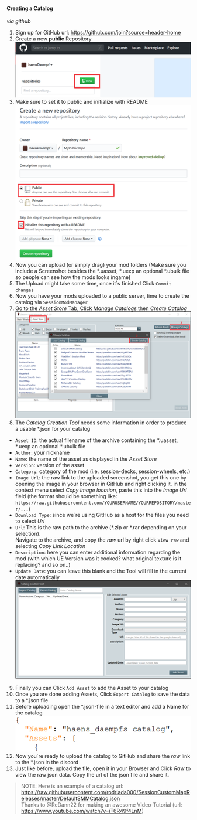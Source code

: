 #### Creating a Catalog
_via github_
1. Sign up for GitHub url: https://github.com/join?source=header-home
2. Create a new **public** Repository  
![new_repo](https://raw.githubusercontent.com/haensDaempf/SessionMods/master/docs/img/new_repo.png "Create new Repository")  
3. Make sure to set it to public and initialize with README  
![repo_settings](https://raw.githubusercontent.com/haensDaempf/SessionMods/master/docs/img/public_repo_settings.png "Public Repository Settings")  
4. Now you can upload (or simply drag) your mod folders (Make sure you include a Screenshot besides the *.uasset, *.uexp an optional *.ubulk file so people can see how the mods looks ingame)
5. The Upload might take some time, once it´s finished Click `Commit changes`
6. Now you have your mods uploaded to a public server, time to create the catalog via `SessionModManager`
7. Go to the *Asset Store* Tab, Click *Manage Catalogs* then *Create Catalog*  
![create_catalog](https://raw.githubusercontent.com/haensDaempf/SessionMods/master/docs/img/create_catalog.png "Create Catalog")  
8. The *Catalog Creation Tool* needs some information in order to produce a usable *.json for your catalog
  - `Asset ID`: the actual filename of the archive containing the *.uasset, *.uexp an optional *.ubulk file
  - `Author`: your nickname
  - `Name`: the name of the asset as displayed in the *Asset Store*
  - `Version`: version of the asset
  - `Category`: category of the mod (i.e. session-decks, session-wheels, etc.)
  - `Image Url`: the raw link to the uploaded screenshot, you get this one by opening the image in your browser in GitHub and right clicking it.
                 in the context menu select *Copy Image location*, paste this into the *Image Url* field (the format should be something like: `https://raw.githubusercontent.com/YOURUSERNAME/YOURREPOSITORY/master/...`)  
  - `Download Type`: since we´re using GitHub as a host for the files you need to select *Url*
  - `Url`: This is the raw path to the archive (*.zip or *.rar depending on your selection).  
           Navigate to the archive, and copy the *raw* url by right click `View raw` and selecting *Copy Link Location*  
  - `Description`: here you can enter additional information regarding the mod (with which UE Version was it cooked? what original texture is it replacing? and so on..)
  - `Update Date`: you can leave this blank and the Tool will fill in the current date automatically  
  ![create_catalog_dialog](https://raw.githubusercontent.com/haensDaempf/SessionMods/master/docs/img/create_catalog_dialog.png "Create Catalog Dialog")  
9. Finally you can Click `Add Asset` to add the Asset to your catalog
10. Once you are done adding Assets, Click `Export Catalog` to save the data to a *.json file
11. Before uploading open the *.json-file in a text editor and add a Name for the catalog  
![catalog_name](https://raw.githubusercontent.com/haensDaempf/SessionMods/master/docs/img/catalog_name.png "Catalog Name")  
12. Now you´re ready to upload the catalog to GitHub and share the *raw* link to the *.json in the discord
13. Just like before, upload the file, open it in your Browser and Click *Raw* to view the raw json data. Copy the url of the json file and share it.
> NOTE: Here is an example of a catalog url: https://raw.githubusercontent.com/rodriada000/SessionCustomMapReleases/master/DefaultSMMCatalog.json  
> Thanks to @ReDann22 for making an awesome Video-Tutorial (url: https://www.youtube.com/watch?v=iT6R49f4LnM)
